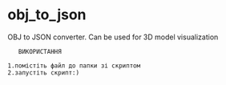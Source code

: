 # obj_to_json
OBJ to JSON converter. Can be used for 3D model visualization


       ВИКОРИСТАННЯ

    1.помістіть файл до папки зі скриптом
    2.запустіть скрипт:)
